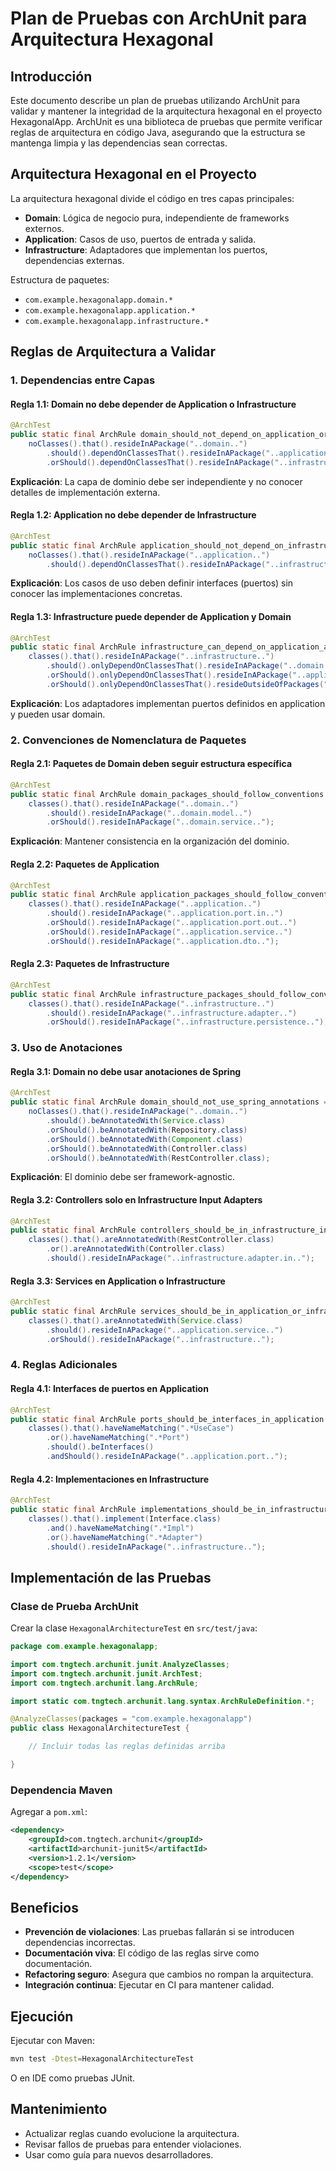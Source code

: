 # Plan de Pruebas con ArchUnit para Arquitectura Hexagonal

## Introducción

Este documento describe un plan de pruebas utilizando ArchUnit para validar y mantener la integridad de la arquitectura hexagonal en el proyecto HexagonalApp. ArchUnit es una biblioteca de pruebas que permite verificar reglas de arquitectura en código Java, asegurando que la estructura se mantenga limpia y las dependencias sean correctas.

## Arquitectura Hexagonal en el Proyecto

La arquitectura hexagonal divide el código en tres capas principales:

- **Domain**: Lógica de negocio pura, independiente de frameworks externos.
- **Application**: Casos de uso, puertos de entrada y salida.
- **Infrastructure**: Adaptadores que implementan los puertos, dependencias externas.

Estructura de paquetes:
- `com.example.hexagonalapp.domain.*`
- `com.example.hexagonalapp.application.*`
- `com.example.hexagonalapp.infrastructure.*`

## Reglas de Arquitectura a Validar

### 1. Dependencias entre Capas

#### Regla 1.1: Domain no debe depender de Application o Infrastructure
```java
@ArchTest
public static final ArchRule domain_should_not_depend_on_application_or_infrastructure =
    noClasses().that().resideInAPackage("..domain..")
        .should().dependOnClassesThat().resideInAPackage("..application..")
        .orShould().dependOnClassesThat().resideInAPackage("..infrastructure..");
```

**Explicación**: La capa de dominio debe ser independiente y no conocer detalles de implementación externa.

#### Regla 1.2: Application no debe depender de Infrastructure
```java
@ArchTest
public static final ArchRule application_should_not_depend_on_infrastructure =
    noClasses().that().resideInAPackage("..application..")
        .should().dependOnClassesThat().resideInAPackage("..infrastructure..");
```

**Explicación**: Los casos de uso deben definir interfaces (puertos) sin conocer las implementaciones concretas.

#### Regla 1.3: Infrastructure puede depender de Application y Domain
```java
@ArchTest
public static final ArchRule infrastructure_can_depend_on_application_and_domain =
    classes().that().resideInAPackage("..infrastructure..")
        .should().onlyDependOnClassesThat().resideInAPackage("..domain..")
        .orShould().onlyDependOnClassesThat().resideInAPackage("..application..")
        .orShould().onlyDependOnClassesThat().resideOutsideOfPackages("..hexagonalapp..");
```

**Explicación**: Los adaptadores implementan puertos definidos en application y pueden usar domain.

### 2. Convenciones de Nomenclatura de Paquetes

#### Regla 2.1: Paquetes de Domain deben seguir estructura específica
```java
@ArchTest
public static final ArchRule domain_packages_should_follow_conventions =
    classes().that().resideInAPackage("..domain..")
        .should().resideInAPackage("..domain.model..")
        .orShould().resideInAPackage("..domain.service..");
```

**Explicación**: Mantener consistencia en la organización del dominio.

#### Regla 2.2: Paquetes de Application
```java
@ArchTest
public static final ArchRule application_packages_should_follow_conventions =
    classes().that().resideInAPackage("..application..")
        .should().resideInAPackage("..application.port.in..")
        .orShould().resideInAPackage("..application.port.out..")
        .orShould().resideInAPackage("..application.service..")
        .orShould().resideInAPackage("..application.dto..");
```

#### Regla 2.3: Paquetes de Infrastructure
```java
@ArchTest
public static final ArchRule infrastructure_packages_should_follow_conventions =
    classes().that().resideInAPackage("..infrastructure..")
        .should().resideInAPackage("..infrastructure.adapter..")
        .orShould().resideInAPackage("..infrastructure.persistence..");
```

### 3. Uso de Anotaciones

#### Regla 3.1: Domain no debe usar anotaciones de Spring
```java
@ArchTest
public static final ArchRule domain_should_not_use_spring_annotations =
    noClasses().that().resideInAPackage("..domain..")
        .should().beAnnotatedWith(Service.class)
        .orShould().beAnnotatedWith(Repository.class)
        .orShould().beAnnotatedWith(Component.class)
        .orShould().beAnnotatedWith(Controller.class)
        .orShould().beAnnotatedWith(RestController.class);
```

**Explicación**: El dominio debe ser framework-agnostic.

#### Regla 3.2: Controllers solo en Infrastructure Input Adapters
```java
@ArchTest
public static final ArchRule controllers_should_be_in_infrastructure_input =
    classes().that().areAnnotatedWith(RestController.class)
        .or().areAnnotatedWith(Controller.class)
        .should().resideInAPackage("..infrastructure.adapter.in..");
```

#### Regla 3.3: Services en Application o Infrastructure
```java
@ArchTest
public static final ArchRule services_should_be_in_application_or_infrastructure =
    classes().that().areAnnotatedWith(Service.class)
        .should().resideInAPackage("..application.service..")
        .orShould().resideInAPackage("..infrastructure..");
```

### 4. Reglas Adicionales

#### Regla 4.1: Interfaces de puertos en Application
```java
@ArchTest
public static final ArchRule ports_should_be_interfaces_in_application =
    classes().that().haveNameMatching(".*UseCase")
        .or().haveNameMatching(".*Port")
        .should().beInterfaces()
        .andShould().resideInAPackage("..application.port..");
```

#### Regla 4.2: Implementaciones en Infrastructure
```java
@ArchTest
public static final ArchRule implementations_should_be_in_infrastructure =
    classes().that().implement(Interface.class)
        .and().haveNameMatching(".*Impl")
        .or().haveNameMatching(".*Adapter")
        .should().resideInAPackage("..infrastructure..");
```

## Implementación de las Pruebas

### Clase de Prueba ArchUnit

Crear la clase `HexagonalArchitectureTest` en `src/test/java`:

```java
package com.example.hexagonalapp;

import com.tngtech.archunit.junit.AnalyzeClasses;
import com.tngtech.archunit.junit.ArchTest;
import com.tngtech.archunit.lang.ArchRule;

import static com.tngtech.archunit.lang.syntax.ArchRuleDefinition.*;

@AnalyzeClasses(packages = "com.example.hexagonalapp")
public class HexagonalArchitectureTest {

    // Incluir todas las reglas definidas arriba

}
```

### Dependencia Maven

Agregar a `pom.xml`:

```xml
<dependency>
    <groupId>com.tngtech.archunit</groupId>
    <artifactId>archunit-junit5</artifactId>
    <version>1.2.1</version>
    <scope>test</scope>
</dependency>
```

## Beneficios

- **Prevención de violaciones**: Las pruebas fallarán si se introducen dependencias incorrectas.
- **Documentación viva**: El código de las reglas sirve como documentación.
- **Refactoring seguro**: Asegura que cambios no rompan la arquitectura.
- **Integración continua**: Ejecutar en CI para mantener calidad.

## Ejecución

Ejecutar con Maven:
```bash
mvn test -Dtest=HexagonalArchitectureTest
```

O en IDE como pruebas JUnit.

## Mantenimiento

- Actualizar reglas cuando evolucione la arquitectura.
- Revisar fallos de pruebas para entender violaciones.
- Usar como guía para nuevos desarrolladores.